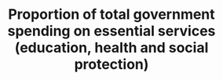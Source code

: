 ---
data_non_statistical: true
goal_meta_link: http://unstats.un.org/sdgs/files/metadata-compilation/Metadata-Goal-1.pdf
graph: null
graph_title: Proportion of total government spending on essential services (education,
  health and social protection)
graph_type: null
has_metadata: false
indicator: 1.a.2
indicator_name: Proportion of total government spending on essential services (education,
  health and social protection)
indicator_sort_order: 01-0a-02
indicator_variable: null
layout: indicator
permalink: /1-a-2/
published: true
reporting_status: notstarted
sdg_goal: 1
source_active_1: true
source_agency_staff_name_1: continue research on source data (Kali Kong, July 2018)
source_notes_1: null
source_title_1: null
target: Ensure significant mobilization of resources from a variety of sources, including
  through enhanced development cooperation, in order to provide adequate and predictable
  means for developing countries, in particular least developed countries, to implement
  programmes and policies to end poverty in all its dimensions.
target_id: 1.a
title: Proportion of total government spending on essential services (education, health
  and social protection)
un_custodial_agency: Under discussion among agencies (ILO, UNESCO-UIS, WHO)
un_designated_tier: '2'
variable_description: null
variable_notes: null
---